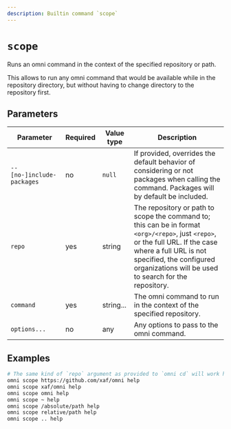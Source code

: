 ```yaml
---
description: Builtin command `scope`
---
```


# `scope`

Runs an omni command in the context of the specified repository or path.

This allows to run any omni command that would be available while in the repository directory, but without having to
change directory to the repository first.

## Parameters

| Parameter       | Required | Value type | Description                                         |
|-----------------|----------|------------|-----------------------------------------------------|
| `--[no-]include-packages` | no | `null` | If provided, overrides the default behavior of considering or not packages when calling the command. Packages will by default be included. |
| `repo` | yes | string | The repository or path to scope the command to; this can be in format `<org>/<repo>`, just `<repo>`, or the full URL. If the case where a full URL is not specified, the configured organizations will be used to search for the repository. |
| `command` | yes | string... | The omni command to run in the context of the specified repository. |
| `options...` | no | any | Any options to pass to the omni command. |

## Examples

```bash
# The same kind of `repo` argument as provided to `omni cd` will work here
omni scope https://github.com/xaf/omni help
omni scope xaf/omni help
omni scope omni help
omni scope ~ help
omni scope /absolute/path help
omni scope relative/path help
omni scope .. help
```
